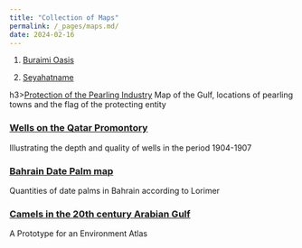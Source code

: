 ```yaml
---
title: "Collection of Maps"
permalink: /_pages/maps.md/
date: 2024-02-16
---
```


1. [Buraimi Oasis](_pages/buraimioasis.md)
 
2. [Seyahatname](_pages/seyahatname.md)

h3><a href="../pearling" class="link">Protection of the Pearling Industry</a></h3>
Map of the Gulf, locations of pearling towns and the flag of the protecting entity

<h3><a href="../wells" class="link">Wells on the Qatar Promontory </a></h3>
Illustrating the depth and quality of wells in the period 1904-1907

<h3><a href="../dates" class="link">Bahrain Date Palm map</a></h3>
Quantities of date palms in Bahrain according to Lorimer

<h3><a href="../camels" class="link">Camels in the 20th century Arabian Gulf</a></h3>
A Prototype for an Environment Atlas


